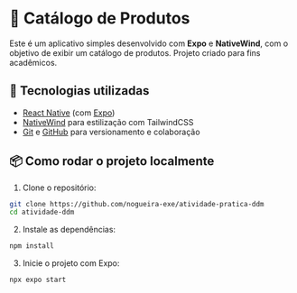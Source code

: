 # 📱 Catálogo de Produtos

Este é um aplicativo simples desenvolvido com **Expo** e **NativeWind**, com o objetivo de exibir um catálogo de produtos. Projeto criado para fins acadêmicos.

## 🚀 Tecnologias utilizadas

- [React Native](https://reactnative.dev/) (com [Expo](https://expo.dev/))
- [NativeWind](https://www.nativewind.dev/) para estilização com TailwindCSS
- [Git](https://git-scm.com/) e [GitHub](https://github.com/) para versionamento e colaboração

## 📦 Como rodar o projeto localmente

1. Clone o repositório:
```bash
git clone https://github.com/nogueira-exe/atividade-pratica-ddm
cd atividade-ddm

```
2. Instale as dependências:
```bash
npm install

```
3. Inicie o projeto com Expo:
```bash
npx expo start
```